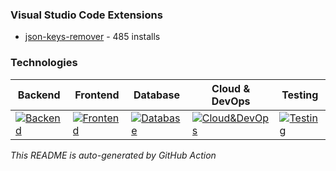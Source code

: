 ### Visual Studio Code Extensions
- [json-keys-remover](https://marketplace.visualstudio.com/items?itemName=muneeb706.json-keys-remover) -  485 installs
### Technologies

| Backend  | Frontend | Database | Cloud & DevOps | Testing |
| ------------- | ------------- | ------------- | ------------- | ------------- |
|[![Backend](https://skillicons.dev/icons?i=py,django,java,spring&theme=light)](https://skillicons.dev)|[![Frontend](https://skillicons.dev/icons?i=js,ts,react,vite&theme=light)](https://skillicons.dev)|[![Database](https://skillicons.dev/icons?i=postgres,mongodb&theme=light)](https://skillicons.dev)|[![Cloud&DevOps](https://skillicons.dev/icons?i=aws,docker&theme=light)](https://skillicons.dev)|[![Testing](https://skillicons.dev/icons?i=selenium,cypress&theme=light)](https://skillicons.dev)|


*This README is auto-generated by GitHub Action*